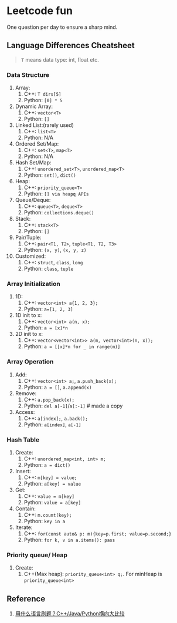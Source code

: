 # Leetcode fun

One question per day to ensure a sharp mind.

## Language Differences Cheatsheet

> `T` means data type: int, float etc.

### Data Structure

1. Array:
   1. C++: `T dirs[5]`
   2. Python: `[0] * 5`
2. Dynamic Array:
   1. C++: `vector<T>`
   2. Python: `[]`
3. Linked List:(rarely used)
   1. C++: `list<T>`
   2. Python: N/A
4. Ordered Set/Map:
   1. C++: `set<T>`, `map<T>`
   2. Python: N/A
5. Hash Set/Map:
   1. C++: `unordered_set<T>`, `unordered_map<T>`
   2. Python: `set()`, `dict()`
6. Heap:
   1. C++: `priority_queue<T>`
   2. Python: `[] via heapq APIs`
7. Queue/Deque:
   1. C++: `queue<T>`, `deque<T>`
   2. Python: `collections.deque()`
8. Stack:
   1. C++: `stack<T>`
   2. Python: `[]`
9. Pair/Tuple:
   1. C++: `pair<T1, T2>`, `tuple<T1, T2, T3>`
   2. Python: `(x, y)`, `(x, y, z)`
10. Customized:
    1. C++: `struct`, `class`, `long`
    2. Python: `class`, `tuple`

### Array Initialization

1. 1D:
   1. C++: `vector<int> a{1, 2, 3};`
   2. Python: `a=[1, 2, 3]`
2. 1D init to x:
   1. C++: `vector<int> a(n, x);`
   2. Python: `a = [x]*n`
3. 2D init to x:
   1. C++: `vector<vector<int>> a(m, vector<int>(n, x));`
   2. Python: `a = [[x]*n for _ in range(m)]`

### Array Operation

1. Add:
   1. C++: `vector<int> a;`, `a.push_back(x);`
   2. Python: `a = []`, `a.append(x)`
2. Remove:
   1. C++: `a.pop_back(x);`
   2. Python: `del a[-1]`/`a[:-1]` # made a copy
3. Access:
   1. C++: `a[index];`, `a.back();`
   2. Python: `a[index]`, `a[-1]`

### Hash Table

1. Create:
   1. C++: `unordered_map<int, int> m;`
   2. Python: `a = dict()`
2. Insert:
   1. C++: `m[key] = value;`
   2. Python: `a[key] = value`
3. Get:
   1. C++: `value = m[key]`
   2. Python: `value = a[key]`
4. Contain:
   1. C++: `m.count(key);`
   2. Python: `key in a`
5. Iterate:
   1. C++: `for(const auto& p: m){key=p.first; value=p.second;}`
   2. Python: `for k, v in a.items(): pass`

### Priority queue/ Heap

1. Create:
   1. C++(Max heap): `priority_queue<int> q;`. For minHeap is `priority_queue<int> `

## Reference

1. [用什么语言刷题？C++/Java/Python横向大比较](https://www.youtube.com/watch?v=ZyCQBrcr6jk&list=PLLuMmzMTgVK7XfFadhkPuF_ztvhxbriDr&index=7)